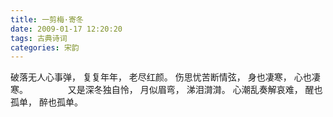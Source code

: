 ```yaml
---
title: 一剪梅·寄冬
date: 2009-01-17 12:20:20
tags: 古典诗词
categories: 宋韵
---
```

破落无人心事弹，
复复年年，
老尽红颜。
伤思忧苦断情弦，
身也凄寒，
心也凄寒。
    　　　　
又是深冬独自怜，
月似眉弯，
涕泪潸潸。
心潮乱奏解哀难，
醒也孤单，
醉也孤单。
